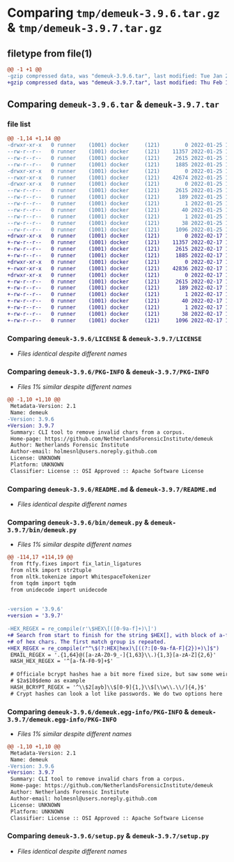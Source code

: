 # Comparing `tmp/demeuk-3.9.6.tar.gz` & `tmp/demeuk-3.9.7.tar.gz`

## filetype from file(1)

```diff
@@ -1 +1 @@
-gzip compressed data, was "demeuk-3.9.6.tar", last modified: Tue Jan 25 15:40:24 2022, max compression
+gzip compressed data, was "demeuk-3.9.7.tar", last modified: Thu Feb 17 11:46:06 2022, max compression
```

## Comparing `demeuk-3.9.6.tar` & `demeuk-3.9.7.tar`

### file list

```diff
@@ -1,14 +1,14 @@
-drwxr-xr-x   0 runner    (1001) docker     (121)        0 2022-01-25 15:40:24.726222 demeuk-3.9.6/
--rw-r--r--   0 runner    (1001) docker     (121)    11357 2022-01-25 15:40:04.000000 demeuk-3.9.6/LICENSE
--rw-r--r--   0 runner    (1001) docker     (121)     2615 2022-01-25 15:40:24.726222 demeuk-3.9.6/PKG-INFO
--rw-r--r--   0 runner    (1001) docker     (121)     1885 2022-01-25 15:40:04.000000 demeuk-3.9.6/README.md
-drwxr-xr-x   0 runner    (1001) docker     (121)        0 2022-01-25 15:40:24.722221 demeuk-3.9.6/bin/
--rwxr-xr-x   0 runner    (1001) docker     (121)    42674 2022-01-25 15:40:04.000000 demeuk-3.9.6/bin/demeuk.py
-drwxr-xr-x   0 runner    (1001) docker     (121)        0 2022-01-25 15:40:24.726222 demeuk-3.9.6/demeuk.egg-info/
--rw-r--r--   0 runner    (1001) docker     (121)     2615 2022-01-25 15:40:24.000000 demeuk-3.9.6/demeuk.egg-info/PKG-INFO
--rw-r--r--   0 runner    (1001) docker     (121)      189 2022-01-25 15:40:24.000000 demeuk-3.9.6/demeuk.egg-info/SOURCES.txt
--rw-r--r--   0 runner    (1001) docker     (121)        1 2022-01-25 15:40:24.000000 demeuk-3.9.6/demeuk.egg-info/dependency_links.txt
--rw-r--r--   0 runner    (1001) docker     (121)       40 2022-01-25 15:40:24.000000 demeuk-3.9.6/demeuk.egg-info/requires.txt
--rw-r--r--   0 runner    (1001) docker     (121)        1 2022-01-25 15:40:24.000000 demeuk-3.9.6/demeuk.egg-info/top_level.txt
--rw-r--r--   0 runner    (1001) docker     (121)       38 2022-01-25 15:40:24.726222 demeuk-3.9.6/setup.cfg
--rw-r--r--   0 runner    (1001) docker     (121)     1096 2022-01-25 15:40:04.000000 demeuk-3.9.6/setup.py
+drwxr-xr-x   0 runner    (1001) docker     (121)        0 2022-02-17 11:46:06.901337 demeuk-3.9.7/
+-rw-r--r--   0 runner    (1001) docker     (121)    11357 2022-02-17 11:45:48.000000 demeuk-3.9.7/LICENSE
+-rw-r--r--   0 runner    (1001) docker     (121)     2615 2022-02-17 11:46:06.901337 demeuk-3.9.7/PKG-INFO
+-rw-r--r--   0 runner    (1001) docker     (121)     1885 2022-02-17 11:45:48.000000 demeuk-3.9.7/README.md
+drwxr-xr-x   0 runner    (1001) docker     (121)        0 2022-02-17 11:46:06.901337 demeuk-3.9.7/bin/
+-rwxr-xr-x   0 runner    (1001) docker     (121)    42836 2022-02-17 11:45:48.000000 demeuk-3.9.7/bin/demeuk.py
+drwxr-xr-x   0 runner    (1001) docker     (121)        0 2022-02-17 11:46:06.901337 demeuk-3.9.7/demeuk.egg-info/
+-rw-r--r--   0 runner    (1001) docker     (121)     2615 2022-02-17 11:46:06.000000 demeuk-3.9.7/demeuk.egg-info/PKG-INFO
+-rw-r--r--   0 runner    (1001) docker     (121)      189 2022-02-17 11:46:06.000000 demeuk-3.9.7/demeuk.egg-info/SOURCES.txt
+-rw-r--r--   0 runner    (1001) docker     (121)        1 2022-02-17 11:46:06.000000 demeuk-3.9.7/demeuk.egg-info/dependency_links.txt
+-rw-r--r--   0 runner    (1001) docker     (121)       40 2022-02-17 11:46:06.000000 demeuk-3.9.7/demeuk.egg-info/requires.txt
+-rw-r--r--   0 runner    (1001) docker     (121)        1 2022-02-17 11:46:06.000000 demeuk-3.9.7/demeuk.egg-info/top_level.txt
+-rw-r--r--   0 runner    (1001) docker     (121)       38 2022-02-17 11:46:06.901337 demeuk-3.9.7/setup.cfg
+-rw-r--r--   0 runner    (1001) docker     (121)     1096 2022-02-17 11:45:48.000000 demeuk-3.9.7/setup.py
```

### Comparing `demeuk-3.9.6/LICENSE` & `demeuk-3.9.7/LICENSE`

 * *Files identical despite different names*

### Comparing `demeuk-3.9.6/PKG-INFO` & `demeuk-3.9.7/PKG-INFO`

 * *Files 1% similar despite different names*

```diff
@@ -1,10 +1,10 @@
 Metadata-Version: 2.1
 Name: demeuk
-Version: 3.9.6
+Version: 3.9.7
 Summary: CLI tool to remove invalid chars from a corpus.
 Home-page: https://github.com/NetherlandsForensicInstitute/demeuk
 Author: Netherlands Forensic Institute
 Author-email: holmesnl@users.noreply.github.com
 License: UNKNOWN
 Platform: UNKNOWN
 Classifier: License :: OSI Approved :: Apache Software License
```

### Comparing `demeuk-3.9.6/README.md` & `demeuk-3.9.7/README.md`

 * *Files identical despite different names*

### Comparing `demeuk-3.9.6/bin/demeuk.py` & `demeuk-3.9.7/bin/demeuk.py`

 * *Files 1% similar despite different names*

```diff
@@ -114,17 +114,19 @@
 from ftfy.fixes import fix_latin_ligatures
 from nltk import str2tuple
 from nltk.tokenize import WhitespaceTokenizer
 from tqdm import tqdm
 from unidecode import unidecode
 
 
-version = '3.9.6'
+version = '3.9.7'
 
-HEX_REGEX = re_compile(r'\$HEX\[([0-9a-f]+)\]')
+# Search from start to finish for the string $HEX[], with block of a-f0-9 with even number
+# of hex chars. The first match group is repeated.
+HEX_REGEX = re_compile(r"^\$(?:HEX|hex)\[((?:[0-9a-fA-F]{2})+)\]$")
 EMAIL_REGEX = '.{1,64}@([a-zA-Z0-9_-]{1,63}\\.){1,3}[a-zA-Z]{2,6}'
 HASH_HEX_REGEX = '^[a-fA-F0-9]+$'
 
 # Officiale bcrypt hashes hae a bit more fixed size, but saw some weird once:
 # $2a$10$demo as example
 HASH_BCRYPT_REGEX = '^\\$2[ayb]\\$[0-9]{1,}\\$[\\w\\.\\/]{4,}$'
 # Crypt hashes can look a lot like passwords. We do two options here
```

### Comparing `demeuk-3.9.6/demeuk.egg-info/PKG-INFO` & `demeuk-3.9.7/demeuk.egg-info/PKG-INFO`

 * *Files 1% similar despite different names*

```diff
@@ -1,10 +1,10 @@
 Metadata-Version: 2.1
 Name: demeuk
-Version: 3.9.6
+Version: 3.9.7
 Summary: CLI tool to remove invalid chars from a corpus.
 Home-page: https://github.com/NetherlandsForensicInstitute/demeuk
 Author: Netherlands Forensic Institute
 Author-email: holmesnl@users.noreply.github.com
 License: UNKNOWN
 Platform: UNKNOWN
 Classifier: License :: OSI Approved :: Apache Software License
```

### Comparing `demeuk-3.9.6/setup.py` & `demeuk-3.9.7/setup.py`

 * *Files identical despite different names*

